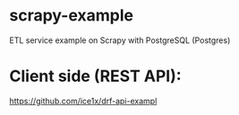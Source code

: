 # scrapy-example
ETL service example on Scrapy with PostgreSQL (Postgres)

# Client side (REST API):
https://github.com/ice1x/drf-api-exampl
